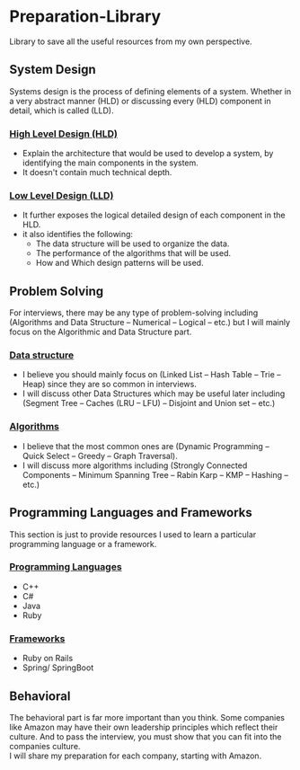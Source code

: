 # Preparation-Library
Library to save all the useful resources from my own perspective.

## System Design
Systems design is the process of defining elements of a system. Whether in a very abstract manner (HLD) or discussing every (HLD) component in detail, which is called (LLD).
### [High Level Design (HLD)](https://github.com/Abdelrhman-Samir-99/Preparation-Library/blob/main/System%20Design/High%20Level%20Design/README.md)
+ Explain the architecture that would be used to develop a system, by identifying the main components in the system.
+ It doesn't contain much technical depth.
### [Low Level Design (LLD)](https://github.com/Abdelrhman-Samir-99/Preparation-Library/tree/main/System%20Design/Low%20Level%20Design/README.md) 
+ It further exposes the logical detailed design of each component in the HLD.
+ it also identifies the following:
  + The data structure will be used to organize the data.
  + The performance of the algorithms that will be used.
  + How and Which design patterns will be used. 

## Problem Solving
For interviews, there may be any type of problem-solving including (Algorithms and Data Structure – Numerical – Logical – etc.) but I will mainly focus on the Algorithmic and Data Structure part.

### [Data structure](https://github.com/Abdelrhman-Samir-99/Preparation-Library/tree/main/Problem%20Solving/Data%20Structure/README.md)
+ I believe you should mainly focus on (Linked List – Hash Table – Trie – Heap) since they are so common in interviews. <br>
+ I will discuss other Data Structures which may be useful later including (Segment Tree – Caches (LRU – LFU) – Disjoint and Union set – etc.)
### [Algorithms](https://github.com/Abdelrhman-Samir-99/Preparation-Library/tree/main/Problem%20Solving/Algorithms/README.md)
+ I believe that the most common ones are (Dynamic Programming – Quick Select – Greedy – Graph Traversal). <br>
+ I will discuss more algorithms including (Strongly Connected Components – Minimum Spanning Tree – Rabin Karp – KMP – Hashing – etc.)

## Programming Languages and Frameworks
This section is just to provide resources I used to learn a particular programming language or a framework.
### [Programming Languages](https://github.com/Abdelrhman-Samir-99/Preparation-Library/blob/main/Programming%20Languages/Programming%20Languages/README.md)
+ C++
+ C#
+ Java
+ Ruby
### [Frameworks](https://github.com/Abdelrhman-Samir-99/Preparation-Library/blob/main/Programming%20Languages/Frameworks/README.md)
+ Ruby on Rails
+ Spring/ SpringBoot

## Behavioral
The behavioral part is far more important than you think. Some companies like Amazon may have their own leadership principles which reflect their culture. And to pass the interview, you must show that you can fit into the companies culture. <br>
I will share my preparation for each company, starting with Amazon.
